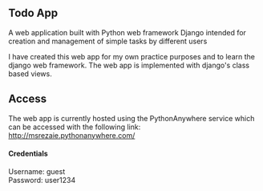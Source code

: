 ## Todo App

A web application built with Python web framework Django intended for creation and management of simple tasks by different users

I have created this web app for my own practice purposes and to learn the django web framework.
The web app is implemented with django's class based views.

## Access

The web app is currently hosted using the PythonAnywhere service which can be accessed with the following link:
http://msrezaie.pythonanywhere.com/

#### Credentials
Username: guest <br />
Password: user1234
